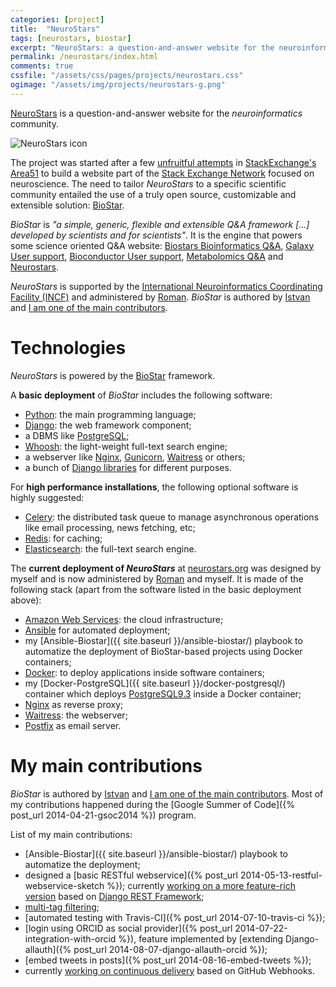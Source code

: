 ```yaml
---
categories: [project]
title:  "NeuroStars"
tags: [neurostars, biostar]
excerpt: "NeuroStars: a question-and-answer website for the neuroinformatics community"
permalink: /neurostars/index.html
comments: true
cssfile: "/assets/css/pages/projects/neurostars.css"
ogimage: "/assets/img/projects/neurostars-g.png"
---
```


[NeuroStars](http://neurostars.org/) is a question-and-answer website for the
*neuroinformatics* community. 

<img src="{{ site.baseurl }}/assets/img/projects/neurostars-g.png" alt="NeuroStars icon" class="right">

The project was started after a few 
[unfruitful attempts](http://meta.cogsci.stackexchange.com/questions/271/neuroinformatics-and-cognitive-sciences)
in [StackExchange's Area51](http://area51.stackexchange.com/proposals/38069/neuroinformatics/)
to build a website part of the
[Stack Exchange Network](http://en.wikipedia.org/wiki/Stack_Exchange_Network)
focused on neuroscience.
The need to tailor *NeuroStars* to a specific scientific community entailed the use of a truly
open source, customizable and extensible solution: [BioStar](https://github.com/ialbert/biostar-central).

*BioStar* is *"a simple, generic, flexible and extensible Q&A framework [...] developed by
scientists and for scientists"*. It is the engine that powers some science oriented Q&A website:
[Biostars Bioinformatics Q&A](https://www.biostars.org),
[Galaxy User support](https://biostar.usegalaxy.org),
[Bioconductor User support](https://support.bioconductor.org),
[Metabolomics Q&A](http://www.metastars.org) and
[Neurostars](http://www.neurostars.org).

*NeuroStars* is supported by the
[International Neuroinformatics Coordinating Facility (INCF)](http://www.incf.org/)
and administered by [Roman](https://github.com/brainstorm).
*BioStar* is authored by [Istvan](https://github.com/ialbert) and 
[I am one of the main contributors](https://github.com/ialbert/biostar-central/commits?author=nimiq).

Technologies
============
*NeuroStars* is powered by the [BioStar](https://github.com/ialbert/biostar-central) framework.

A **basic deployment** of *BioStar* includes the following software:

- [Python](https://www.python.org/): the main programming language;
- [Django](https://www.djangoproject.com/): the web framework component;
- a DBMS like [PostgreSQL](http://www.postgresql.org/);
- [Whoosh](https://pypi.python.org/pypi/Whoosh/): the light-weight full-text search engine;
- a webserver like [Nginx](http://nginx.org/), [Gunicorn](http://gunicorn.org/),
[Waitress](http://waitress.readthedocs.org/en/latest/) or others;
- a bunch of [Django libraries](https://github.com/ialbert/biostar-central/blob/master/conf/requirements/base.txt)
for different purposes.

For **high performance installations**, the following optional software is highly suggested:

- [Celery](http://www.celeryproject.org/): the distributed task queue to manage asynchronous
operations like email processing, news fetching, etc;
- [Redis](http://redis.io/): for caching;
- [Elasticsearch](http://www.elasticsearch.org/): the full-text search engine.

The **current deployment of *NeuroStars*** at [neurostars.org](http://neurostars.org) was designed
by myself and is now administered by [Roman](https://github.com/brainstorm) and myself. It is
made of the following stack (apart from the software listed in the basic deployment above):

- [Amazon Web Services](http://aws.amazon.com/): the cloud infrastructure;
- [Ansible](http://www.ansible.com/) for automated deployment;
- my [Ansible-Biostar]({{ site.baseurl }}/ansible-biostar/) playbook to automatize the deployment of BioStar-based projects
using Docker containers;
- [Docker](https://www.docker.com/): to deploy applications inside software containers;
- my [Docker-PostgreSQL]({{ site.baseurl }}/docker-postgresql/) container which deploys
[PostgreSQL9.3](http://www.postgresql.org/) inside a Docker container;
- [Nginx](http://nginx.org/) as reverse proxy;
- [Waitress](http://waitress.readthedocs.org/en/latest/): the webserver;
- [Postfix](http://www.postfix.org/) as email server.


My main contributions
=====================
*BioStar* is authored by [Istvan](https://github.com/ialbert) and 
[I am one of the main contributors](https://github.com/ialbert/biostar-central/commits?author=nimiq).
Most of my contributions happened during the [Google Summer of Code]({% post_url 2014-04-21-gsoc2014 %}) program.

List of my main contributions:

- [Ansible-Biostar]({{ site.baseurl }}/ansible-biostar/) playbook to automatize the deployment;
- designed a [basic RESTful webservice]({% post_url 2014-05-13-restful-webservice-sketch %});
currently [working on a more feature-rich version](https://github.com/nimiq/biostar-central/commits/api)
based on [Django REST Framework](http://www.django-rest-framework.org/);
- [multi-tag filtering](https://github.com/INCF/biostar-central/pull/31);
- [automated testing with Travis-CI]({% post_url 2014-07-10-travis-ci %});
- [login using ORCID as social provider]({% post_url 2014-07-22-integration-with-orcid %}),
feature implemented by [extending Django-allauth]({% post_url 2014-08-07-django-allauth-orcid %});
- [embed tweets in posts]({% post_url 2014-08-16-embed-tweets %});
- currently [working on continuous delivery](https://github.com/nimiq/biostar-central/commit/1771aa8614d82a3faf9467c9c1c60cd62555af05) based on GitHub Webhooks.


